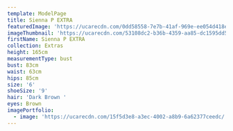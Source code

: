 ```yaml
---
template: ModelPage
title: Sienna P EXTRA
featuredImage: 'https://ucarecdn.com/0dd58558-7e7b-41af-969e-ee054d418ec6/'
imageThumbnail: 'https://ucarecdn.com/53108dc2-b36b-4359-aa85-dc1595dd5ee0/'
firstName: Sienna P EXTRA
collection: Extras
height: 165cm
measurementType: bust
bust: 83cm
waist: 63cm
hips: 85cm
size: '6'
shoeSize: '9'
hair: 'Dark Brown '
eyes: Brown
imagePortfolio:
  - image: 'https://ucarecdn.com/15f5d3e8-a3ec-4002-a8b9-6a62377ceedc/'
---
```


